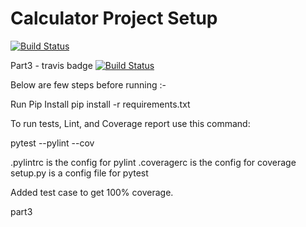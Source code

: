 # Calculator Project Setup 
[![Build Status](https://app.travis-ci.com/Rajesh007x/calc2.svg?branch=main)](https://app.travis-ci.com/Rajesh007x/calc2)

Part3 - travis badge
[![Build Status](https://app.travis-ci.com/Rajesh007x/calc2.svg?branch=main)](https://app.travis-ci.com/Rajesh007x/calc2)

Below are few steps before running :-

Run Pip Install
pip install -r requirements.txt

To run tests, Lint, and Coverage report use this command:

pytest  --pylint --cov

.pylintrc is the config for pylint
.coveragerc is the config for coverage
setup.py is a config file for pytest

Added test case to get 100% coverage.

part3
